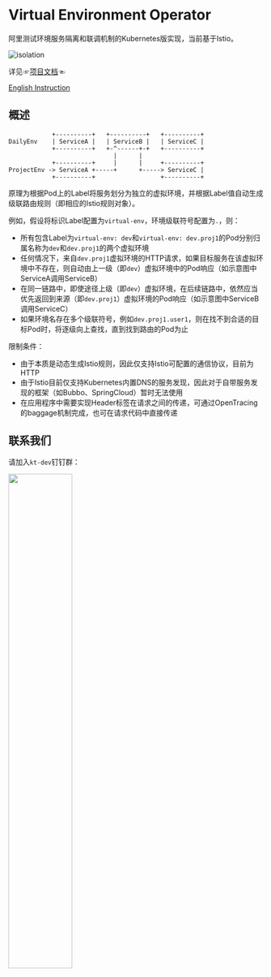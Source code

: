 Virtual Environment Operator
===========

阿里测试环境服务隔离和联调机制的Kubernetes版实现，当前基于Istio。

![isolation](https://virtual-environment.oss-cn-zhangjiakou.aliyuncs.com/image/diagram-zh-cn.jpg)

详见☞[项目文档](https://alibaba.github.io/virtual-environment/#/zh-cn/)☜

[English Instruction](./README_EN.md)

## 概述

```
            +----------+   +----------+   +----------+
DailyEnv    | ServiceA |   | ServiceB |   | ServiceC |
            +----------+   +-^------+-+   +----------+
                             |      |
            +----------+     |      |     +----------+
ProjectEnv -> ServiceA +-----+      +-----> ServiceC |
            +----------+                  +----------+
```

原理为根据Pod上的Label将服务划分为独立的虚拟环境，并根据Label值自动生成级联路由规则（即相应的Istio规则对象）。

例如，假设将标识Label配置为`virtual-env`，环境级联符号配置为`.`，则：

- 所有包含Label为`virtual-env: dev`和`virtual-env: dev.proj1`的Pod分别归属名称为`dev`和`dev.proj1`的两个虚拟环境
- 任何情况下，来自`dev.proj1`虚拟环境的HTTP请求，如果目标服务在该虚拟环境中不存在，则自动由上一级（即`dev`）虚拟环境中的Pod响应（如示意图中ServiceA调用ServiceB）
- 在同一链路中，即使途径上级（即`dev`）虚拟环境，在后续链路中，依然应当优先返回到来源（即`dev.proj1`）虚拟环境的Pod响应（如示意图中ServiceB调用ServiceC）
- 如果环境名存在多个级联符号，例如`dev.proj1.user1`，则在找不到合适的目标Pod时，将逐级向上查找，直到找到路由的Pod为止

限制条件：

- 由于本质是动态生成Istio规则，因此仅支持Istio可配置的通信协议，目前为HTTP
- 由于Istio目前仅支持Kubernetes内置DNS的服务发现，因此对于自带服务发现的框架（如Bubbo、SpringCloud）暂时无法使用
- 在应用程序中需要实现Header标签在请求之间的传递，可通过OpenTracing的baggage机制完成，也可在请求代码中直接传递

## 联系我们

请加入`kt-dev`钉钉群：

<img src="https://virtual-environment.oss-cn-zhangjiakou.aliyuncs.com/image/dingtalk-group-zh-cn.jpg" width="50%"></img>
